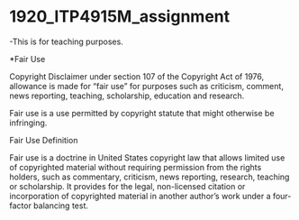 # 1920_ITP4915M_assignment
-This is for teaching purposes.

*Fair Use

Copyright Disclaimer under section 107 of the Copyright Act of 1976, allowance is made for “fair use” for purposes such as criticism, comment, news reporting, teaching, scholarship, education and research.

Fair use is a use permitted by copyright statute that might otherwise be infringing.

Fair Use Definition

Fair use is a doctrine in United States copyright law that allows limited use of copyrighted material without requiring permission from the rights holders, such as commentary, criticism, news reporting, research, teaching or scholarship. It provides for the legal, non-licensed citation or incorporation of copyrighted material in another author’s work under a four-factor balancing test.
